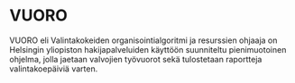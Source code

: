 # VUORO

VUORO eli Valintakokeiden organisointialgoritmi ja resurssien ohjaaja on Helsingin yliopiston hakijapalveluiden käyttöön suunniteltu pienimuotoinen ohjelma, jolla jaetaan valvojien työvuorot sekä tulostetaan raportteja valintakoepäiviä varten. 
